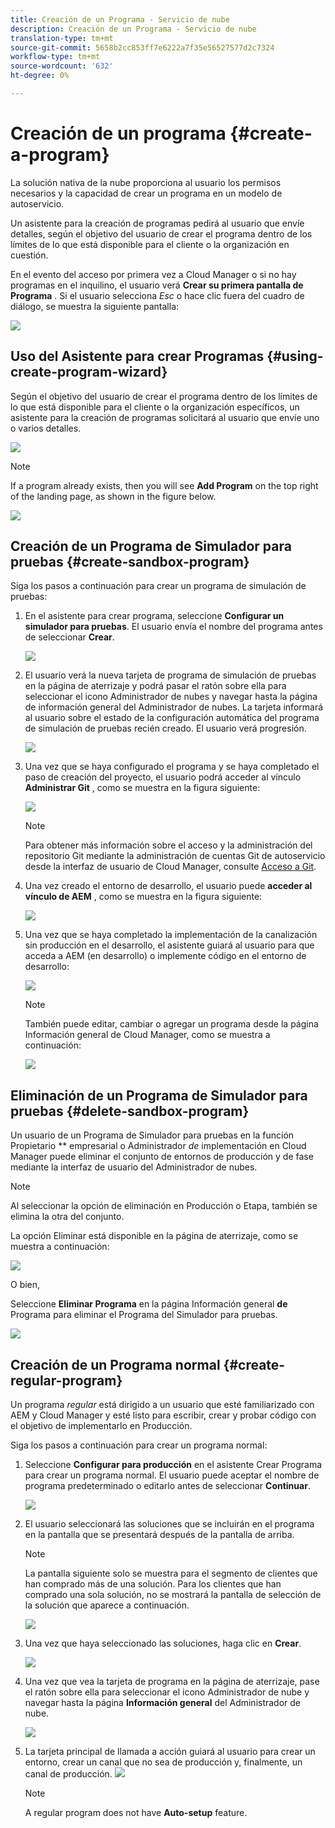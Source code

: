 ```yaml
---
title: Creación de un Programa - Servicio de nube
description: Creación de un Programa - Servicio de nube
translation-type: tm+mt
source-git-commit: 5658b2cc853ff7e6222a7f35e56527577d2c7324
workflow-type: tm+mt
source-wordcount: '632'
ht-degree: 0%

---
```



# Creación de un programa {#create-a-program}

La solución nativa de la nube proporciona al usuario los permisos necesarios y la capacidad de crear un programa en un modelo de autoservicio.

Un asistente para la creación de programas pedirá al usuario que envíe detalles, según el objetivo del usuario de crear el programa dentro de los límites de lo que está disponible para el cliente o la organización en cuestión.

En el evento del acceso por primera vez a Cloud Manager o si no hay programas en el inquilino, el usuario verá **Crear su primera pantalla de Programa** . Si el usuario selecciona *Esc* o hace clic fuera del cuadro de diálogo, se muestra la siguiente pantalla:

![](assets/create-program1.png)


## Uso del Asistente para crear Programas {#using-create-program-wizard}

Según el objetivo del usuario de crear el programa dentro de los límites de lo que está disponible para el cliente o la organización específicos, un asistente para la creación de programas solicitará al usuario que envíe uno o varios detalles.

![](assets/create-sandbox.png)

>[!NOTE]
>If a program already exists, then you will see **Add Program** on the top right of the landing page, as shown in the figure below.

![](assets/create-program-add.png)

## Creación de un Programa de Simulador para pruebas {#create-sandbox-program}

Siga los pasos a continuación para crear un programa de simulación de pruebas:

1. En el asistente para crear programa, seleccione **Configurar un simulador para pruebas**. El usuario envía el nombre del programa antes de seleccionar **Crear**.

   ![](assets/create-sandbox.png)

1. El usuario verá la nueva tarjeta de programa de simulación de pruebas en la página de aterrizaje y podrá pasar el ratón sobre ella para seleccionar el icono Administrador de nubes y navegar hasta la página de información general del Administrador de nubes. La tarjeta informará al usuario sobre el estado de la configuración automática del programa de simulación de pruebas recién creado. El usuario verá progresión.

   ![](assets/program-create-setupdemo2.png)

1. Una vez que se haya configurado el programa y se haya completado el paso de creación del proyecto, el usuario podrá acceder al vínculo **Administrar Git** , como se muestra en la figura siguiente:

   ![](assets/create-program4.png)

   >[!NOTE]
   >
   >Para obtener más información sobre el acceso y la administración del repositorio Git mediante la administración de cuentas Git de autoservicio desde la interfaz de usuario de Cloud Manager, consulte [Acceso a Git](/help/implementing/cloud-manager/accessing-git.md).


1. Una vez creado el entorno de desarrollo, el usuario puede **acceder al vínculo de AEM** , como se muestra en la figura siguiente:

   ![](assets/create-program-5.png)

1. Una vez que se haya completado la implementación de la canalización sin producción en el desarrollo, el asistente guiará al usuario para que acceda a AEM (en desarrollo) o implemente código en el entorno de desarrollo:

   ![](assets/create-program-setup-deploy.png)

   >[!NOTE]
   >También puede editar, cambiar o agregar un programa desde la página Información general de Cloud Manager, como se muestra a continuación:

   ![](assets/create-program-a1.png)

## Eliminación de un Programa de Simulador para pruebas {#delete-sandbox-program}

Un usuario de un Programa de Simulador para pruebas en la función Propietario ** empresarial o Administrador *de* implementación en Cloud Manager puede eliminar el conjunto de entornos de producción y de fase mediante la interfaz de usuario del Administrador de nubes.

>[!NOTE]
>Al seleccionar la opción de eliminación en Producción o Etapa, también se elimina la otra del conjunto.

La opción Eliminar está disponible en la página de aterrizaje, como se muestra a continuación:

![](assets/delete-sandbox1.png)

O bien,

Seleccione **Eliminar Programa** en la página Información general **de** Programa para eliminar el Programa del Simulador para pruebas.

![](assets/delete-sandbox2.png)


## Creación de un Programa normal {#create-regular-program}

Un programa *regular* está dirigido a un usuario que esté familiarizado con AEM y Cloud Manager y esté listo para escribir, crear y probar código con el objetivo de implementarlo en Producción.

Siga los pasos a continuación para crear un programa normal:

1. Seleccione **Configurar para producción** en el asistente Crear Programa para crear un programa normal. El usuario puede aceptar el nombre de programa predeterminado o editarlo antes de seleccionar **Continuar**.

   ![](assets/create-prod1.png)

1. El usuario seleccionará las soluciones que se incluirán en el programa en la pantalla que se presentará después de la pantalla de arriba.



   >[!NOTE]
   >
   >La pantalla siguiente solo se muestra para el segmento de clientes que han comprado más de una solución. Para los clientes que han comprado una sola solución, no se mostrará la pantalla de selección de la solución que aparece a continuación.

   ![](assets/set-up-prod2.png)

1. Una vez que haya seleccionado las soluciones, haga clic en **Crear**.

   ![](assets/set-up-prod3.png)

1. Una vez que vea la tarjeta de programa en la página de aterrizaje, pase el ratón sobre ella para seleccionar el icono Administrador de nube y navegar hasta la página **Información general** del Administrador de nube.

   ![](assets/set-up-prod4.png)

1. La tarjeta principal de llamada a acción guiará al usuario para crear un entorno, crear un canal que no sea de producción y, finalmente, un canal de producción.
   ![](assets/set-up-prod5.png)


   >[!NOTE]
   >
   >A regular program does not have **Auto-setup** feature.





